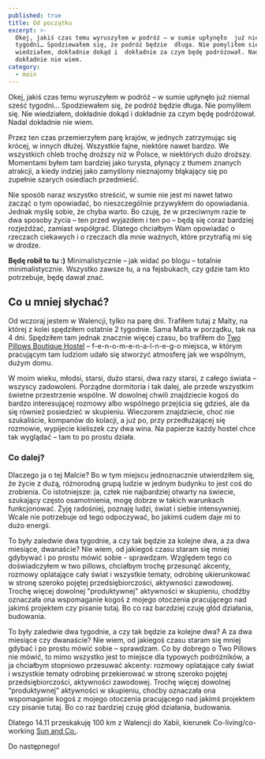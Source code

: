 ```yaml
---
published: true
title: Od początku
excerpt: >-
  Okej, jakiś czas temu wyruszyłem w podróż – w sumie upłynęło  już niemal sześć
  tygodni… Spodziewałem się, że podróż będzie  długa. Nie pomyliłem się. Nie
  wiedziałem, dokładnie dokąd i  dokładnie za czym będę podróżował. Nadal
  dokładnie nie wiem.
category:
  - main
---
```

Okej, jakiś czas temu wyruszyłem w podróż – w sumie upłynęło już niemal sześć tygodni… Spodziewałem się, że podróż będzie długa. Nie pomyliłem się. Nie wiedziałem, dokładnie dokąd i dokładnie za czym będę podróżował. Nadal dokładnie nie wiem.

Przez ten czas przemierzyłem parę krajów, w jednych zatrzymując się krócej, w innych dłużej. Wszystkie fajne, niektóre nawet bardzo. We wszystkich chleb trochę droższy niż w Polsce, w niektórych dużo droższy. Momentami byłem tam bardziej jako turysta, płynący z tłumem znanych atrakcji, a kiedy indziej jako zamyślony nieznajomy błąkający się po zupełnie szarych osiedlach przedmieść.

Nie sposób naraz wszystko streścić, w sumie nie jest mi nawet łatwo zacząć o tym opowiadać, bo nieszczególnie przywykłem do opowiadania. Jednak myślę sobie, że chyba warto. Bo czuję, że w przeciwnym razie te dwa sposoby życia – ten przed wyjazdem i ten po – będą się coraz bardziej rozjeżdżać, zamiast współgrać. Dlatego chciałbym Wam opowiadać o rzeczach ciekawych i o rzeczach dla mnie ważnych, które przytrafią mi się w drodze.

**Będę robił to tu :)** Minimalistycznie – jak widać po blogu – totalnie minimalistycznie. Wszystko zawsze tu, a na fejsbukach, czy gdzie tam kto potrzebuje, będę dawał znać.

## Co u mniej słychać?

Od wczoraj jestem w Walencji, tylko na parę dni. Trafiłem tutaj z Malty, na której z kolei spędziłem ostatnie 2 tygodnie. Sama Malta w porządku, tak na 4 dni. Spędziłem tam jednak znacznie więcej czasu, bo trafiłem do [Two Pillows Boutique Hostel](http://www.twopillowsmalta.com) – f-e-n-o-m-e-n-a-l-n-e-g-o miejsca, w którym pracującym tam ludziom udało się stworzyć atmosferę jak we wspólnym, dużym domu.

W moim wieku, młodsi, starsi, dużo starsi, dwa razy starsi, z całego świata – wszyscy zadowoleni. Porządne dormitoria i tak dalej, ale przede wszystkim świetne przestrzenie wspólne. W dowolnej chwili znajdziecie kogoś do bardzo interesującej rozmowy albo wspólnego przejścia się gdzieś, ale da się również posiedzieć w skupieniu. Wieczorem znajdziecie, choć nie szukaliście, kompanów do kolacji, a już po, przy przedłużającej się rozmowie, wypijecie kieliszek czy dwa wina. Na papierze każdy hostel chce tak wyglądać – tam to po prostu działa.

### Co dalej?

Dlaczego ja o tej Malcie? Bo w tym miejscu jednoznacznie utwierdziłem się, że życie z dużą, różnorodną grupą ludzie w jednym budynku to jest coś do zrobienia. Co istotniejsze: ja, człek nie najbardziej otwarty na świecie, szukający często osamotnienia, mogę dobrze w takich warunkach funkcjonować. Żyję radośniej, poznaję ludzi, świat i siebie intensywniej. Wcale nie potrzebuje od tego odpoczywać, bo jakimś cudem daje mi to dużo energii.

To były zaledwie dwa tygodnie, a czy tak będzie za kolejne dwa, a za dwa miesiące, dwanaście? Nie wiem, od jakiegoś czasu staram się mniej gdybywać i po prostu mówić sobie - sprawdzam. Względem tego co doświadczyłem w two pillows, chciałbym trochę przesunąć akcenty, rozmowy oplatające cały świat i wszystkie tematy, odrobinę ukierunkować w stronę szeroko pojętej przedsiębiorczości, aktywności zawodowej. Trochę więcej dowolnej "produktywnej" aktywności w skupieniu, chodźby oznaczała ona wspomaganie kogoś z mojego otoczenia pracującego nad jakimś projektem czy pisanie tutaj. Bo co raz barzdziej czuję głód działania, budowania.

To były zaledwie dwa tygodnie, a czy tak będzie za kolejne dwa? A za dwa miesiące czy dwanaście? Nie wiem, od jakiegoś czasu staram się mniej gdybać i po prostu mówić sobie – sprawdzam. Co by dobrego o Two Pillows nie mówić, to mimo wszystko jest to miejsce dla typowych podróżników, a ja chciałbym stopniowo przesuwać akcenty: rozmowy oplatające cały świat i wszystkie tematy odrobinę przekierować w stronę szeroko pojętej przedsiębiorczości, aktywności zawodowej. Trochę więcej dowolnej “produktywnej” aktywności w skupieniu, choćby oznaczała ona wspomaganie kogoś z mojego otoczenia pracującego nad jakimś projektem czy pisanie tutaj. Bo co raz bardziej czuję głód działania, budowania. 

Dlatego 14.11 przeskakuję 100 km z Walencji do Xabii, kierunek Co-living/co-working [Sun and Co.](https://sun-and-co.com/).

Do następnego!
